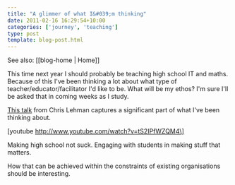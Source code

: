 ```yaml
---
title: "A glimmer of what I&#039;m thinking"
date: 2011-02-16 16:29:54+10:00
categories: ['journey', 'teaching']
type: post
template: blog-post.html
---
```


See also: [[blog-home | Home]]

This time next year I should probably be teaching high school IT and maths. Because of this I've been thinking a lot about what type of teacher/educator/facilitator I'd like to be. What will be my ethos? I'm sure I'll be asked that in coming weeks as I study.

[This talk](http://www.youtube.com/watch?v=tS2IPfWZQM4&feature=player_embedded) from Chris Lehman captures a significant part of what I've been thinking about.

\[youtube http://www.youtube.com/watch?v=tS2IPfWZQM4\]

Making high school not suck. Engaging with students in making stuff that matters.

How that can be achieved within the constraints of existing organisations should be interesting.